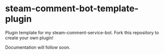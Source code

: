 # steam-comment-bot-template-plugin
Plugin template for my steam-comment-service-bot. Fork this repository to create your own plugin!

Documentation will follow soon.